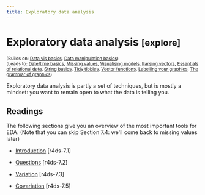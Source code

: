 ```yaml
---
title: Exploratory data analysis
---
```


<!-- Generated automatically from eda.yml. Do not edit by hand -->

# Exploratory data analysis <small class='explore'>[explore]</small>
<small>(Builds on: [Data vis basics](vis-basics.md), [Data manipulation basics](manip-basics.md))</small>  
<small>(Leads to: [Date/time basics](datetime-basics.md), [Missing values](missing-values.md), [Visualising models](model-vis.md), [Parsing vectors](parse-vector.md), [Essentials of relational data](relational-basics.md), [String basics](string-basics.md), [Tidy tibbles](tidy-tibbles.md), [Vector functions](vector-functions.md), [Labelling your graphics](vis-labelling.md), [The grammar of graphics](vis-theory.md))</small>

Exploratory data analysis is partly a set of techniques, but is mostly a
mindset: you want to remain open to what the data is telling you.

## Readings

The following sections give you an overview of the most important tools for
EDA. (Note that you can skip Section 7.4: we'll come back to missing values
later)

  * [Introduction](http://r4ds.had.co.nz/exploratory-data-analysis.html#introduction-3) [r4ds-7.1]

  * [Questions](http://r4ds.had.co.nz/exploratory-data-analysis.html#questions) [r4ds-7.2]

  * [Variation](http://r4ds.had.co.nz/exploratory-data-analysis.html#variation) [r4ds-7.3]

  * [Covariation](http://r4ds.had.co.nz/exploratory-data-analysis.html#covariation) [r4ds-7.5]


